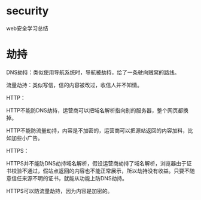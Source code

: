 # security
web安全学习总结

# 劫持
DNS劫持：类似使用导航系统时，导航被劫持，给了一条驶向贼窝的路线。

流量劫持：类似写信，信的内容被改过，收信人并不知情。

HTTP：

HTTP不能防DNS劫持，运营商可以把域名解析指向别的服务器，整个网页都换掉。

HTTP不能防流量劫持，内容是不加密的，运营商可以把源站返回的内容加料，比如加些小广告。

HTTPS：

HTTPS并不能防DNS劫持域名解析，假设运营商劫持了域名解析，浏览器由于证书校验不通过，假站点返回的内容也不能正常展示，所以劫持没有收益。只要不随意信任来源不明的证书，就能从功能上防DNS劫持。

HTTPS可以防流量劫持，因为内容是加密的。
